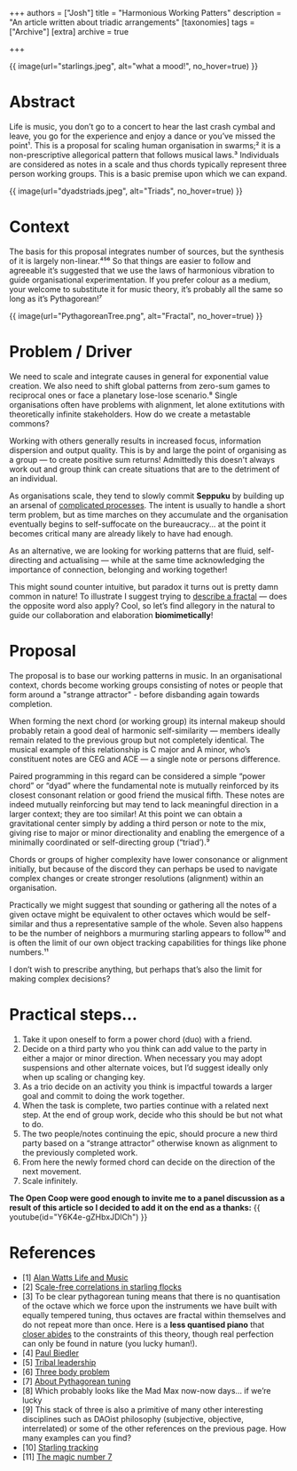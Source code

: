 +++
authors = ["Josh"]
title = "Harmonious Working Patters"
description = "An article written about triadic arrangements"
[taxonomies]
tags = ["Archive"]
[extra]
archive = true

+++

{{ image(url="starlings.jpeg", alt="what a mood!", no_hover=true) }}

# Abstract
Life is music, you don’t go to a concert to hear the last crash cymbal and leave, you go for the experience and enjoy a dance or you’ve missed the point¹. 
This is a proposal for scaling human organisation in swarms;² it is a non-prescriptive allegorical pattern that follows musical laws.³ Individuals are considered as notes in a scale and thus chords typically represent three person working groups. This is a basic premise upon which we can expand.

{{ image(url="dyadstriads.jpeg", alt="Triads", no_hover=true) }}

# Context
The basis for this proposal integrates number of sources, but the synthesis of it is largely non-linear.⁴⁵⁶ So that things are easier to follow and agreeable it’s suggested that we use the laws of harmonious vibration to guide organisational experimentation. If you prefer colour as a medium, your welcome to substitute it for music theory, it’s probably all the same so long as it’s Pythagorean!⁷

{{ image(url="PythagoreanTree.png", alt="Fractal", no_hover=true) }}

# Problem / Driver
We need to scale and integrate causes in general for exponential value creation. We also need to shift global patterns from zero-sum games to reciprocal ones or face a planetary lose-lose scenario.⁸ Single organisations often have problems with alignment, let alone extitutions with theoretically infinite stakeholders. How do we create a metastable commons?

Working with others generally results in increased focus, information dispersion and output quality. This is by and large the point of organising as a group — to create positive sum returns! Admittedly this doesn't always work out and group think can create situations that are to the detriment of an individual.

As organisations scale, they tend to slowly commit **Seppuku** by building up an arsenal of [complicated processes](https://medium.com/enspiral-tales/the-vibes-theory-of-organisational-design-937a73f791cd). The intent is usually to handle a short term problem, but as time marches on they accumulate and the organisation eventually begins to self-suffocate on the bureaucracy... at the point it becomes critical many are already likely to have had enough.

As an alternative, we are looking for working patterns that are fluid, self-directing and actualising — while at the same time acknowledging the importance of connection, belonging and working together!

This might sound counter intuitive, but paradox it turns out is pretty damn common in nature! To illustrate I suggest trying to [describe a fractal](https://tothecosmos.org/building-blocks-and-paradox/) — does the opposite word also apply? Cool, so let’s find allegory in the natural to guide our collaboration and elaboration **biomimetically**!

# Proposal

The proposal is to base our working patterns in music. In an organisational context, chords become working groups consisting of notes or people that form around a "strange attractor" - before disbanding again towards completion.

When forming the next chord (or working group) its internal makeup should probably retain a good deal of harmonic self-similarity — members ideally remain related to the previous group but not completely identical. The musical example of this relationship is C major and A minor, who’s constituent notes are CEG and ACE — a single note or persons difference.

Paired programming in this regard can be considered a simple “power chord” or “dyad” where the fundamental note is mutually reinforced by its closest consonant relation or good friend the musical fifth. These notes are indeed mutually reinforcing but may tend to lack meaningful direction in a larger context; they are too similar! At this point we can obtain a gravitational center simply by adding a third person or note to the mix, giving rise to major or minor directionality and enabling the emergence of a minimally coordinated or self-directing group (“triad’).⁹

Chords or groups of higher complexity have lower consonance or alignment initially, but because of the discord they can perhaps be used to navigate complex changes or create stronger resolutions (alignment) within an organisation.

Practically we might suggest that sounding or gathering all the notes of a given octave might be equivalent to other octaves which would be self-similar and thus a representative sample of the whole. Seven also happens to be the number of neighbors a murmuring starling appears to follow¹⁰ and is often the limit of our own object tracking capabilities for things like phone numbers.¹¹

I don’t wish to prescribe anything, but perhaps that’s also the limit for making complex decisions?

# Practical steps…
1. Take it upon oneself to form a power chord (duo) with a friend.
2. Decide on a third party who you think can add value to the party in either a major or minor direction. When necessary you may adopt suspensions and other alternate voices, but I’d suggest ideally only when up scaling or changing key.
3. As a trio decide on an activity you think is impactful towards a larger goal and commit to doing the work together.
4. When the task is complete, two parties continue with a related next step. At the end of group work, decide who this should be but not what to do.
5. The two people/notes continuing the epic, should procure a new third party based on a “strange attractor” otherwise known as alignment to the previously completed work.
6. From here the newly formed chord can decide on the direction of the next movement.
7. Scale infinitely.

**The Open Coop were good enough to invite me to a panel discussion as a result of this article so I decided to add it on the end as a thanks:**
{{ youtube(id="Y6K4e-gZHbxJDlCh") }}

# References
- [1] [Alan Watts Life and Music](https://www.youtube.com/watch?v=ERbvKrH-GC4)
- [2] S[cale-free correlations in starling flocks](https://www.pnas.org/content/pnas/107/26/11865.full.pdf)
- [3] To be clear pythagorean tuning means that there is no quantisation of the octave which we force upon the instruments we have built with equally tempered tuning, thus octaves are fractal within themselves and do not repeat more than once. Here is a **less quantised piano** that [closer abides](https://www.youtube.com/watch?v=QzBfpFEIKLU) to the constraints of this theory, though real perfection can only be found in nature (you lucky human!).
- [4] [Paul Biedler](https://www.endlesssearch.co.uk/northeon5.htm)
- [5] [Tribal leadership](https://highperformanceadvocates.com/what-is-a-triadic-relationship/)
- [6] [Three body problem](https://www.researchgate.net/publication/13237773_Helium_atom_as_a_classical_three-body_problem)
- [7] [About Pythagorean tuning](https://en.wikipedia.org/wiki/Pythagorean_tuning)
- [8] Which probably looks like the Mad Max now-now days… if we’re lucky
- [9] This stack of three is also a primitive of many other interesting disciplines such as DAOist philosophy (subjective, objective, interrelated) or some of the other references on the previous page. How many examples can you find?
- [10] [Starling tracking](https://www.pnas.org/content/pnas/105/4/1232.full.pdf)
- [11] [The magic number 7](https://en.m.wikipedia.org/wiki/The_Magical_Number_Seven,_Plus_or_Minus_Two)

